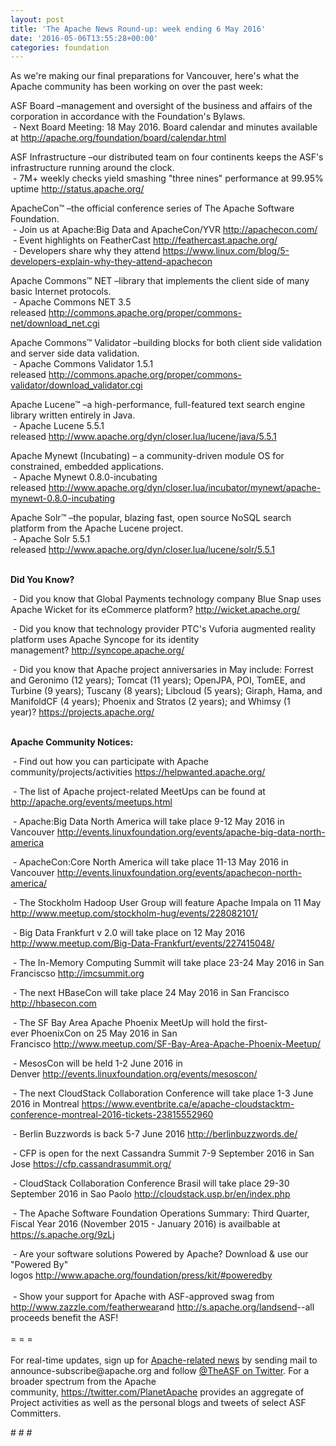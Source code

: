 ```yaml
---
layout: post
title: 'The Apache News Round-up: week ending 6 May 2016'
date: '2016-05-06T13:55:28+00:00'
categories: foundation
---
```

<p>As we're making our final preparations for Vancouver, here's what the Apache community has been working on over the past week:</p> 
  <div>ASF Board –management and oversight of the business and affairs of the corporation in accordance with the Foundation's Bylaws.<br />&nbsp;- Next Board Meeting: 18 May 2016. Board calendar and minutes available at <a href="http://apache.org/foundation/board/calendar.html">http://apache.org/foundation/board/calendar.html</a><br /></div> 
  <p>ASF Infrastructure –our distributed team on four continents keeps the ASF's infrastructure running around the clock.<br />&nbsp;- 7M+ weekly checks yield smashing &quot;three nines&quot; performance at 99.95% uptime <a href="http://status.apache.org/">http://status.apache.org/</a></p> 
  <div> 
    <p><a href="http://status.apache.org/"></a>ApacheCon™ –the official conference series of The Apache Software Foundation.<br />&nbsp;- Join us at Apache:Big Data and ApacheCon/YVR&nbsp;<a href="http://apachecon.com/">http://apachecon.com/</a> <br />&nbsp;- Event highlights on FeatherCast&nbsp;<a href="http://feathercast.apache.org/">http://feathercast.apache.org/</a><br />&nbsp;- Developers share why they attend <a href="https://www.linux.com/blog/5-developers-explain-why-they-attend-apachecon">https://www.linux.com/blog/5-developers-explain-why-they-attend-apachecon</a></p> 
    <p>Apache Commons™ NET –library that implements the client side of many basic Internet protocols.<br />&nbsp;- Apache Commons NET 3.5 released&nbsp;<a href="http://commons.apache.org/proper/commons-net/download_net.cgi">http://commons.apache.org/proper/commons-net/download_net.cgi</a></p> 
    <p>Apache Commons™ Validator –building blocks for both client side validation and server side data validation.<br />&nbsp;- Apache Commons Validator 1.5.1 released&nbsp;<a href="http://commons.apache.org/proper/commons-validator/download_validator.cgi">http://commons.apache.org/proper/commons-validator/download_validator.cgi</a></p> 
    <p>Apache Lucene™ –a high-performance, full-featured text search engine library written entirely in Java.<br />&nbsp;- Apache Lucene 5.5.1 released&nbsp;<a href="http://www.apache.org/dyn/closer.lua/lucene/java/5.5.1">http://www.apache.org/dyn/closer.lua/lucene/java/5.5.1</a></p> 
    <p>Apache Mynewt (Incubating)&nbsp;– a community-driven module OS for constrained, embedded applications.<br />&nbsp;- Apache Mynewt 0.8.0-incubating released&nbsp;<a href="http://www.apache.org/dyn/closer.lua/incubator/mynewt/apache-mynewt-0.8.0-incubating">http://www.apache.org/dyn/closer.lua/incubator/mynewt/apache-mynewt-0.8.0-incubating</a></p> 
    <p>Apache Solr™ –the popular, blazing fast, open source NoSQL search platform from the Apache Lucene project.<br />&nbsp;- Apache Solr 5.5.1 released&nbsp;<a href="http://www.apache.org/dyn/closer.lua/lucene/solr/5.5.1">http://www.apache.org/dyn/closer.lua/lucene/solr/5.5.1</a></p> 
    <p><a href="http://commons.apache.org/proper/commons-validator/download_validator.cgi"></a><strong><br />Did You Know?</strong></p> 
  </div> 
  <div> 
    <p>&nbsp;- Did you know that Global Payments technology company Blue Snap uses Apache Wicket for its eCommerce platform?&nbsp;<a href="http://wicket.apache.org/">http://wicket.apache.org/</a></p> 
    <p>&nbsp;- Did you know that technology provider PTC's Vuforia augmented reality platform uses&nbsp;Apache Syncope for its identity management?&nbsp;<a href="http://syncope.apache.org/">http://syncope.apache.org/</a></p> 
    <p><a href="http://wicket.apache.org/"></a>&nbsp;- Did you know that Apache project anniversaries in May include: Forrest and Geronimo (12 years); Tomcat (11 years); OpenJPA, POI, TomEE, and Turbine (9 years); Tuscany (8 years); Libcloud (5 years); Giraph, Hama, and ManifoldCF (4 years); Phoenix and Stratos (2 years); and Whimsy (1 year)?&nbsp;<a href="https://projects.apache.org/">https://projects.apache.org/</a></p> 
  </div> 
  <div> 
    <div> 
      <p><strong><br />Apache Community Notices:</strong></p> 
      <p>&nbsp;- Find out how you can participate with Apache community/projects/activities <a href="https://helpwanted.apache.org/">https://helpwanted.apache.org/</a><strong></strong></p> 
      <p>&nbsp;- The list of Apache project-related MeetUps can be found at <a href="http://apache.org/events/meetups.html">http://apache.org/events/meetups.html</a></p> 
      <p>&nbsp;- Apache:Big Data North America will take place 9-12 May 2016 in Vancouver&nbsp;<a href="http://events.linuxfoundation.org/events/apache-big-data-north-america">http://events.linuxfoundation.org/events/apache-big-data-north-america</a><a href="http://apache.org/events/meetups.html"></a></p> 
    </div> 
    <p>&nbsp;- ApacheCon:Core North America will take place 11-13 May 2016 in Vancouver&nbsp;<a href="http://events.linuxfoundation.org/events/apachecon-north-america/">http://events.linuxfoundation.org/events/apachecon-north-america/</a></p> 
    <p>&nbsp;- The Stockholm Hadoop User Group will feature Apache Impala on 11 May <a href="http://www.meetup.com/stockholm-hug/events/228082101/">http://www.meetup.com/stockholm-hug/events/228082101/</a></p> 
    <p>&nbsp;- Big Data Frankfurt v 2.0 will take place on 12 May 2016 <a href="http://www.meetup.com/Big-Data-Frankfurt/events/227415048/">http://www.meetup.com/Big-Data-Frankfurt/events/227415048/</a></p> 
    <p>&nbsp;- The In-Memory Computing Summit will take place 23-24 May 2016 in San Franciscso <a href="http://imcsummit.org/">http://imcsummit.org</a></p> 
    <p>&nbsp;- The next HBaseCon will take place 24 May 2016 in San Francisco <a href="http://hbasecon.com/">http://hbasecon.com</a></p> 
    <p>&nbsp;- The SF Bay Area Apache Phoenix MeetUp will hold the first-ever&nbsp;PhoenixCon on 25 May 2016 in San Francisco&nbsp;<a href="http://www.meetup.com/SF-Bay-Area-Apache-Phoenix-Meetup/">http://www.meetup.com/SF-Bay-Area-Apache-Phoenix-Meetup/</a></p> 
    <p>&nbsp;- MesosCon will be held 1-2 June 2016 in Denver&nbsp;<a href="http://events.linuxfoundation.org/events/mesoscon/">http://events.linuxfoundation.org/events/mesoscon/</a></p> 
    <p>&nbsp;- The next CloudStack Collaboration Conference will take place 1-3 June 2016 in Montreal <a href="https://www.eventbrite.ca/e/apache-cloudstacktm-conference-montreal-2016-tickets-23815552960">https://www.eventbrite.ca/e/apache-cloudstacktm-conference-montreal-2016-tickets-23815552960</a></p> 
    <p>&nbsp;- Berlin Buzzwords is back 5-7 June 2016&nbsp;<a href="http://berlinbuzzwords.de/">http://berlinbuzzwords.de/</a></p> 
    <p>&nbsp;- CFP is open for the next Cassandra Summit 7-9 September 2016 in San Jose <a href="https://cfp.cassandrasummit.org/">https://cfp.cassandrasummit.org/</a></p> 
    <p>&nbsp;- CloudStack Collaboration Conference Brasil will take place 29-30 September 2016 in Sao Paolo&nbsp;<a href="http://cloudstack.usp.br/en/index.php">http://cloudstack.usp.br/en/index.php</a></p> 
    <div> 
      <p>&nbsp;- The Apache Software Foundation Operations Summary: Third Quarter, Fiscal Year 2016 (November 2015 - January 2016) is availbable at <a href="https://s.apache.org/9zLj">https://s.apache.org/9zLj</a></p> 
    </div> 
    <div>&nbsp;- Are your software solutions Powered by Apache? Download &amp; use our &quot;Powered By&quot; logos&nbsp;<a href="http://www.apache.org/foundation/press/kit/#poweredby">http://www.apache.org/foundation/press/kit/#poweredby</a></div> 
    <div><br /></div> 
    <div>&nbsp;- Show your support for Apache with ASF-approved swag from <a href="http://www.zazzle.com/featherwear">http://www.zazzle.com/featherwear</a>and&nbsp;<a href="http://s.apache.org/landsend">http://s.apache.org/landsend</a>--all proceeds benefit the ASF!&nbsp;</div> 
    <div><br /></div> 
    <div>= = =</div> 
    <div><br /></div> 
    <div>For real-time updates, sign up for <a href="http://apache.org/foundation/mailinglists.html#foundation-announce">Apache-related news</a> by sending mail to announce-subscribe@apache.org and follow <a href="https://twitter.com/TheASF">@TheASF on Twitter</a>. For a broader spectrum from the Apache community,&nbsp;<a href="http://s.apache.org/landsend">https://twitter.com/PlanetApache</a> provides an aggregate of Project activities as well as the personal blogs and tweets of select ASF Committers.</div> 
  </div> 
  <p># # #</p>
